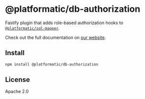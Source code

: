 # @platformatic/db-authorization

Fastify plugin that adds role-based authorization hooks to [`@platformatic/sql-mapper`](https://www.npmjs.com/package/@platformatic/sql-mapper).

Check out the full documentation on [our website](https://oss.platformatic.dev/docs/reference/db/authorization/introduction).

## Install

```sh
npm install @platformatic/db-authorization
```

## License

Apache 2.0
